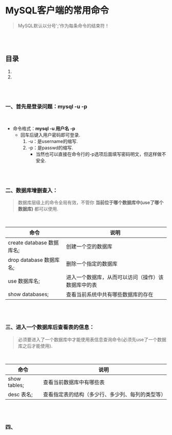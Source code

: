 # MySQL客户端的常用命令
> MySQL默认以分号';'作为每条命令的结束符！

<br><br>

## 目录

1. []()
2. []()

<br><br>

### 一、首先是登录问题：mysql -u -p

<br>

- 命令格式：**mysql -u 用户名 -p**
   - 回车后键入用户密码即可登录.
      1. -u：是username的缩写.
      2. -p：是passwd的缩写.
         - 当然也可以直接在命令行的-p选项后面填写密码明文，但这样做不安全.

<br><br>

### 二、数据库增删查入：
> 数据库层级上的命令全局有效，不管你 **当前位于哪个数据库中(use了哪个数据库)** 都可以使用.

<br>

| 命令 | 说明 |
| --- | --- |
| create database 数据库名; | 创建一个空的数据库 |
| drop database 数据库名; | 删除一个指定的数据库 |
| use 数据库名; | 进入一个数据库，从而可以访问（操作）该数据库中的表 |
| show databases; | 查看当前系统中共有哪些数据库的存在 |

<br><br>

### 三、进入一个数据库后查看表的信息：
> 必须要进入了一个数据库中才能使用表信息查询命令(必须先use了一个数据库之后才能使用).

<br>

| 命令 | 说明 |
| --- | --- |
| show tables; | 查看当前数据库中有哪些表 |
| desc 表名; | 查看指定表的结构（多少行、多少列、每列的类型等）|

<br><br>

### 四、
